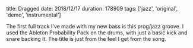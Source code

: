 title: Dragged
date: 2018/12/17
duration: 178909
tags: ['jazz', 'original', 'demo', 'instrumental']

The first full track I've made with my new bass is this prog/jazz groove. I used the Ableton Probability Pack on the drums, with just a basic kick and snare backing it. The title is just from the feel I get from the song.
